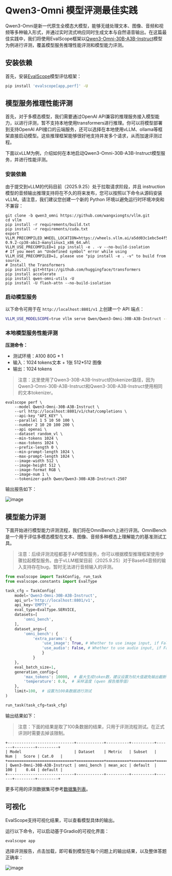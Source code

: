 # Qwen3-Omni 模型评测最佳实践

Qwen3-Omni是新一代原生全模态大模型，能够无缝处理文本、图像、音频和视频等多种输入形式，并通过实时流式响应同时生成文本与自然语音输出。在这篇最佳实践中，我们将使用EvalScope框架以[Qwen3-Omni-30B-A3B-Instruct](https://modelscope.cn/models/Qwen/Qwen3-Omni-30B-A3B-Instruct)模型为例进行评测，覆盖模型服务推理性能评测和模型能力评测。

## 安装依赖

首先，安装[EvalScope](https://github.com/modelscope/evalscope)模型评估框架：

```bash
pip install 'evalscope[app,perf]' -U
```

## 模型服务推理性能评测

首先，对于多模态模型，我们需要通过OpenAI API兼容的推理服务接入模型能力，以进行评测，暂不支持本地使用transformers进行推理。你可以将模型部署到支持OpenAI API接口的云端服务，还可以选择在本地使用vLLM、ollama等框架直接启动模型。这些推理框架能够很好地支持并发多个请求，从而加速评测过程。

下面以vLLM为例，介绍如何在本地启动Qwen3-Omni-30B-A3B-Instruct模型服务，并进行性能评测。

### 安装依赖

由于提交到vLLM的代码目前（2025.9.25）处于拉取请求阶段，并且 instruction 模型的音频输出推理支持将在不久的将来发布，您可以按照以下命令从源码安装 vLLM。请注意，我们建议您创建一个新的 Python 环境以避免运行时环境冲突和不兼容：
```shell
git clone -b qwen3_omni https://github.com/wangxiongts/vllm.git
cd vllm
pip install -r requirements/build.txt
pip install -r requirements/cuda.txt
export VLLM_PRECOMPILED_WHEEL_LOCATION=https://wheels.vllm.ai/a5dd03c1ebc5e4f56f3c9d3dc0436e9c582c978f/vllm-0.9.2-cp38-abi3-manylinux1_x86_64.whl
VLLM_USE_PRECOMPILED=1 pip install -e . -v --no-build-isolation
# If you meet an "Undefined symbol" error while using VLLM_USE_PRECOMPILED=1, please use "pip install -e . -v" to build from source.
# Install the Transformers
pip install git+https://github.com/huggingface/transformers
pip install accelerate
pip install qwen-omni-utils -U
pip install -U flash-attn --no-build-isolation
```

### 启动模型服务
以下命令可用于在 `http://localhost:8801/v1` 上创建一个 API 端点：

```bash
VLLM_USE_MODELSCOPE=true vllm serve Qwen/Qwen3-Omni-30B-A3B-Instruct --port 8801 --dtype bfloat16 --max-model-len 32768 --served-model-name Qwen3-Omni-30B-A3B-Instruct
```

### 本地模型服务性能评测

**压测命令：**

- 测试环境：A100 80G * 1
- 输入：1024 tokens文本 + 1张 512\*512 图像
- 输出：1024 tokens

> 注意：这里使用了Qwen3-30B-A3B-Instruct的tokenizer路径，因为Qwen3-Omni-30B-A3B-Instruct和Qwen3-30B-A3B-Instruct使用相同的文本tokenizer。
```shell
evalscope perf \
    --model Qwen3-Omni-30B-A3B-Instruct \
    --url http://localhost:8801/v1/chat/completions \
    --api-key "API_KEY" \
    --parallel 1 5 10 50 100 \
    --number 2 10 20 100 200 \
    --api openai \
    --dataset random_vl \
    --min-tokens 1024 \
    --max-tokens 1024 \
    --prefix-length 0 \
    --min-prompt-length 1024 \
    --max-prompt-length 1024 \
    --image-width 512 \
    --image-height 512 \
    --image-format RGB \
    --image-num 1 \
    --tokenizer-path Qwen/Qwen3-30B-A3B-Instruct-2507
```

输出报告如下：

![image](https://sail-moe.oss-cn-hangzhou.aliyuncs.com/yunlin/images/evalscope/doc/qwen_omni/eval.png)

## 模型能力评测

下面开始进行模型能力评测流程，我们将在OmniBench上进行评测。OmniBench是一个用于评估多模态模型在文本、图像、音频多种模态上理解能力的基准测试工具。

> 注意：后续评测流程都基于API模型服务，你可以根据模型推理框架使用步骤拉起模型服务。由于vLLM框架目前（2025.9.25）对于Base64音频的输入支持存在bug，暂时无法进行音频输入的评测。

```python
from evalscope import TaskConfig, run_task
from evalscope.constants import EvalType

task_cfg = TaskConfig(
    model='Qwen3-Omni-30B-A3B-Instruct',
    api_url='http://localhost:8801/v1',
    api_key='EMPTY',
    eval_type=EvalType.SERVICE,
    datasets=[
        'omni_bench',
    ],
    dataset_args={
        'omni_bench': {
            'extra_params': {
                'use_image': True, # Whether to use image input, if False, use text alternative image content.
                'use_audio': False, # Whether to use audio input, if False, use text alternative audio content.
                }
            }
    },
    eval_batch_size=1,
    generation_config={
        'max_tokens': 10000,  # 最大生成token数，建议设置为较大值避免输出截断
        'temperature': 0.0,  # 采样温度 (qwen 报告推荐值)
    },
    limit=100,  # 设置为100条数据进行测试
)

run_task(task_cfg=task_cfg)
```

输出结果如下：

> 注意：下面的结果是取了100条数据的结果，只用于评测流程测试。在正式评测时需要去掉该限制。
```
+-----------------------------+------------+----------+----------+-------+---------+---------+
| Model                       | Dataset    | Metric   | Subset   |   Num |   Score | Cat.0   |
+=============================+============+==========+==========+=======+=========+=========+
| Qwen3-Omni-30B-A3B-Instruct | omni_bench | mean_acc | default  |   100 |    0.44 | default |
+-----------------------------+------------+----------+----------+-------+---------+---------+ 
```

更多可用的评测数据集可参考[数据集列表](https://evalscope.readthedocs.io/zh-cn/latest/get_started/supported_dataset/llm.html)。

## 可视化

EvalScope支持可视化结果，可以查看模型具体的输出。

运行以下命令，可以启动基于Gradio的可视化界面：

```shell
evalscope app
```

选择评测报告，点击加载，即可看到模型在每个问题上的输出结果，以及整体答题正确率：


![image](https://sail-moe.oss-cn-hangzhou.aliyuncs.com/yunlin/images/evalscope/doc/qwen_omni/detail.png)